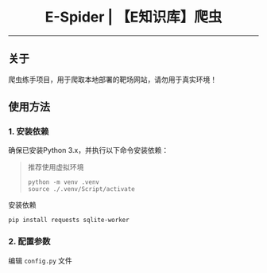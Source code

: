<div align="center">

# E-Spider | 【E知识库】爬虫

</div>

---

## 关于

爬虫练手项目，用于爬取本地部署的靶场网站，请勿用于真实环境！

## 使用方法

### 1. 安装依赖

确保已安装Python 3.x，并执行以下命令安装依赖：

> 推荐使用虚拟环境
> 
> ```shell
> python -m venv .venv
> source ./.venv/Script/activate
> ```

安装依赖

```shell
pip install requests sqlite-worker
```

### 2. 配置参数

编辑 `config.py` 文件